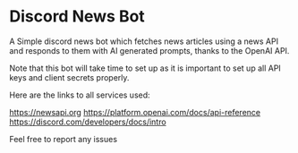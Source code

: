 # Discord News Bot
A Simple discord news bot which fetches news articles using a news API and responds to them with AI generated prompts, thanks to the OpenAI API.

Note that this bot will take time to set up as it is important to set up all API keys and client secrets properly.

Here are the links to all services used:

https://newsapi.org
https://platform.openai.com/docs/api-reference
https://discord.com/developers/docs/intro


Feel free to report any issues
